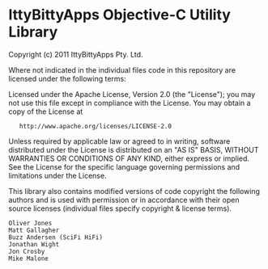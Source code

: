 # IttyBittyApps Objective-C Utility Library

Copyright (c) 2011 IttyBittyApps Pty. Ltd.

Where not indicated in the individual files code in this repository are licensed under the following terms:

   Licensed under the Apache License, Version 2.0 (the "License");
   you may not use this file except in compliance with the License.
   You may obtain a copy of the License at

       http://www.apache.org/licenses/LICENSE-2.0

   Unless required by applicable law or agreed to in writing, software
   distributed under the License is distributed on an "AS IS" BASIS,
   WITHOUT WARRANTIES OR CONDITIONS OF ANY KIND, either express or implied.
   See the License for the specific language governing permissions and
   limitations under the License.

This library also contains modified versions of code copyright the following authors and is used with permission or in accordance with their open source licenses (individual files specify copyright & license terms).

    Oliver Jones
    Matt Gallagher
    Buzz Andersen (SciFi HiFi)
    Jonathan Wight
    Jon Crosby
    Mike Malone
